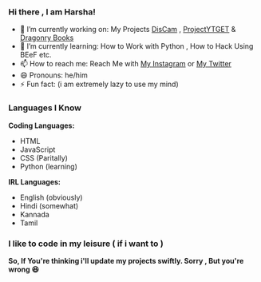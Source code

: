 ### Hi there , I am Harsha!

- 🔭 I’m currently working on: My Projects [DisCam](https://discam.vercel.app/?from=GithubAboutMe) , [ProjectYTGET](https://github.com/hdcodesOfficial/ProjectYTGet) & [Dragonry Books](https://dragonbooks.vercel.app/?from=GithubAboutMe)
- 🌱 I’m currently learning: How to Work with Python , How to Hack Using BEeF etc.
- 📫 How to reach me: Reach Me with [My Instagram](https://instagram.com/deepan_harsha) or [My Twitter](https://twitter.com/notshoelaze)
- 😄 Pronouns: he/him
- ⚡ Fun fact: (i am extremely lazy to use my mind)

### Languages I Know
**Coding Languages:**
- HTML
- JavaScript
- CSS (Paritally)
- Python (learning)

**IRL Languages:**
- English (obviously)
- Hindi (somewhat)
- Kannada
- Tamil

### I like to code in my leisure ( if i want to )
**So, If You're thinking i'll update my projects swiftly. Sorry , But you're wrong 😆**
